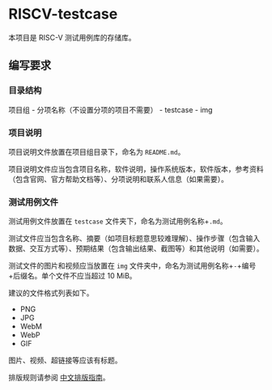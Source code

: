 # RISCV-testcase

本项目是 RISC-V 测试用例库的存储库。

## 编写要求

### 目录结构

项目组 - 分项名称（不设置分项的项目不需要） - testcase - img

### 项目说明

项目说明文件放置在项目组目录下，命名为 `README.md`。

项目说明文件应当包含项目名称，软件说明，操作系统版本，软件版本，参考资料（包含官网、官方帮助文档等）、分项说明和联系人信息（如果需要）。

### 测试用例文件

测试用例文件放置在 `testcase` 文件夹下，命名为测试用例名称+`.md`。

测试文件应当包含名称、摘要（如项目标题意思较难理解）、操作步骤（包含输入数据、交互方式等）、预期结果（包含输出结果、截图等）和其他说明（如需要）。

测试文件的图片和视频应当放置在 `img` 文件夹中，命名为测试用例名称+`-`+编号+后缀名。单个文件不应当超过 10 MiB。

建议的文件格式列表如下。

- PNG
- JPG
- WebM
- WebP
- GIF

图片、视频、超链接等应该有标题。

排版规则请参阅 [中文排版指南](https://github.com/aaranxu/chinese-copywriting-guidelines)。